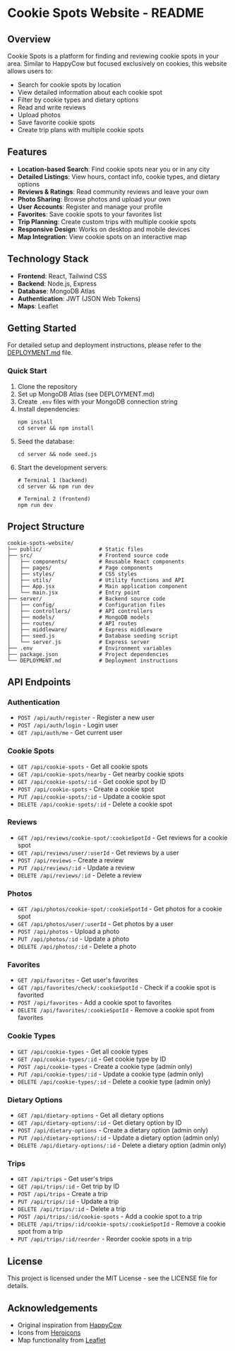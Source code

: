 # Cookie Spots Website - README

## Overview

Cookie Spots is a platform for finding and reviewing cookie spots in your area. Similar to HappyCow but focused exclusively on cookies, this website allows users to:

- Search for cookie spots by location
- View detailed information about each cookie spot
- Filter by cookie types and dietary options
- Read and write reviews
- Upload photos
- Save favorite cookie spots
- Create trip plans with multiple cookie spots

## Features

- **Location-based Search**: Find cookie spots near you or in any city
- **Detailed Listings**: View hours, contact info, cookie types, and dietary options
- **Reviews & Ratings**: Read community reviews and leave your own
- **Photo Sharing**: Browse photos and upload your own
- **User Accounts**: Register and manage your profile
- **Favorites**: Save cookie spots to your favorites list
- **Trip Planning**: Create custom trips with multiple cookie spots
- **Responsive Design**: Works on desktop and mobile devices
- **Map Integration**: View cookie spots on an interactive map

## Technology Stack

- **Frontend**: React, Tailwind CSS
- **Backend**: Node.js, Express
- **Database**: MongoDB Atlas
- **Authentication**: JWT (JSON Web Tokens)
- **Maps**: Leaflet

## Getting Started

For detailed setup and deployment instructions, please refer to the [DEPLOYMENT.md](DEPLOYMENT.md) file.

### Quick Start

1. Clone the repository
2. Set up MongoDB Atlas (see DEPLOYMENT.md)
3. Create `.env` files with your MongoDB connection string
4. Install dependencies:
   ```
   npm install
   cd server && npm install
   ```
5. Seed the database:
   ```
   cd server && node seed.js
   ```
6. Start the development servers:
   ```
   # Terminal 1 (backend)
   cd server && npm run dev
   
   # Terminal 2 (frontend)
   npm run dev
   ```

## Project Structure

```
cookie-spots-website/
├── public/                  # Static files
├── src/                     # Frontend source code
│   ├── components/          # Reusable React components
│   ├── pages/               # Page components
│   ├── styles/              # CSS styles
│   ├── utils/               # Utility functions and API
│   ├── App.jsx              # Main application component
│   └── main.jsx             # Entry point
├── server/                  # Backend source code
│   ├── config/              # Configuration files
│   ├── controllers/         # API controllers
│   ├── models/              # MongoDB models
│   ├── routes/              # API routes
│   ├── middleware/          # Express middleware
│   ├── seed.js              # Database seeding script
│   └── server.js            # Express server
├── .env                     # Environment variables
├── package.json             # Project dependencies
└── DEPLOYMENT.md            # Deployment instructions
```

## API Endpoints

### Authentication
- `POST /api/auth/register` - Register a new user
- `POST /api/auth/login` - Login user
- `GET /api/auth/me` - Get current user

### Cookie Spots
- `GET /api/cookie-spots` - Get all cookie spots
- `GET /api/cookie-spots/nearby` - Get nearby cookie spots
- `GET /api/cookie-spots/:id` - Get cookie spot by ID
- `POST /api/cookie-spots` - Create a cookie spot
- `PUT /api/cookie-spots/:id` - Update a cookie spot
- `DELETE /api/cookie-spots/:id` - Delete a cookie spot

### Reviews
- `GET /api/reviews/cookie-spot/:cookieSpotId` - Get reviews for a cookie spot
- `GET /api/reviews/user/:userId` - Get reviews by a user
- `POST /api/reviews` - Create a review
- `PUT /api/reviews/:id` - Update a review
- `DELETE /api/reviews/:id` - Delete a review

### Photos
- `GET /api/photos/cookie-spot/:cookieSpotId` - Get photos for a cookie spot
- `GET /api/photos/user/:userId` - Get photos by a user
- `POST /api/photos` - Upload a photo
- `PUT /api/photos/:id` - Update a photo
- `DELETE /api/photos/:id` - Delete a photo

### Favorites
- `GET /api/favorites` - Get user's favorites
- `GET /api/favorites/check/:cookieSpotId` - Check if a cookie spot is favorited
- `POST /api/favorites` - Add a cookie spot to favorites
- `DELETE /api/favorites/:cookieSpotId` - Remove a cookie spot from favorites

### Cookie Types
- `GET /api/cookie-types` - Get all cookie types
- `GET /api/cookie-types/:id` - Get cookie type by ID
- `POST /api/cookie-types` - Create a cookie type (admin only)
- `PUT /api/cookie-types/:id` - Update a cookie type (admin only)
- `DELETE /api/cookie-types/:id` - Delete a cookie type (admin only)

### Dietary Options
- `GET /api/dietary-options` - Get all dietary options
- `GET /api/dietary-options/:id` - Get dietary option by ID
- `POST /api/dietary-options` - Create a dietary option (admin only)
- `PUT /api/dietary-options/:id` - Update a dietary option (admin only)
- `DELETE /api/dietary-options/:id` - Delete a dietary option (admin only)

### Trips
- `GET /api/trips` - Get user's trips
- `GET /api/trips/:id` - Get trip by ID
- `POST /api/trips` - Create a trip
- `PUT /api/trips/:id` - Update a trip
- `DELETE /api/trips/:id` - Delete a trip
- `POST /api/trips/:id/cookie-spots` - Add a cookie spot to a trip
- `DELETE /api/trips/:id/cookie-spots/:cookieSpotId` - Remove a cookie spot from a trip
- `PUT /api/trips/:id/reorder` - Reorder cookie spots in a trip

## License

This project is licensed under the MIT License - see the LICENSE file for details.

## Acknowledgements

- Original inspiration from [HappyCow](https://www.happycow.net/)
- Icons from [Heroicons](https://heroicons.com/)
- Map functionality from [Leaflet](https://leafletjs.com/)
